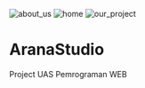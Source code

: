 ![about_us](https://user-images.githubusercontent.com/97377601/214797854-ac8efff4-e0a7-4a78-ba98-ca1ad55131d5.png)
![home](https://user-images.githubusercontent.com/97377601/214797859-8c77c8f6-9c37-4f39-a412-b6347fb7d2f3.png)
![our_project](https://user-images.githubusercontent.com/97377601/214797863-d4943091-564f-47ab-95a0-0ffec38e144c.png)
# AranaStudio
Project UAS Pemrograman WEB
